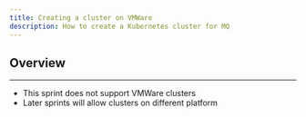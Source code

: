 ```yaml
---
title: Creating a cluster on VMWare
description: How to create a Kubernetes cluster for MQ
---
```


<PageDescription>


</PageDescription>

## Overview


---

* This sprint does not support VMWare clusters
* Later sprints will allow clusters on different platform
